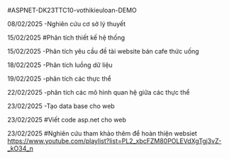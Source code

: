 #ASPNET-DK23TTC10-vothikieuloan-DEMO

08/02/2025
-Nghiên cứu cơ sở lý thuyết

15/02/2025
#Phân tích thiết kế hệ thống

15/02/2025
-Phân tích yêu cầu đề tài website bán cafe thức uống

18/02/2025
-Phân tích luồng dữ liệu

19/02/2025
-phân tích các thực thể

22/02/2025
-phân tích các mô hình quan hệ giữa các thực thể

23/02/2025
-Tạo data base cho web

23/02/2025
#Viết code asp.net cho web

23/02/2025
#Nghiên cứu tham khảo thêm để hoàn thiện websiet
https://www.youtube.com/playlist?list=PL2_xbcFZM80POLEVdXgTgj3vZ-_kO34_n
